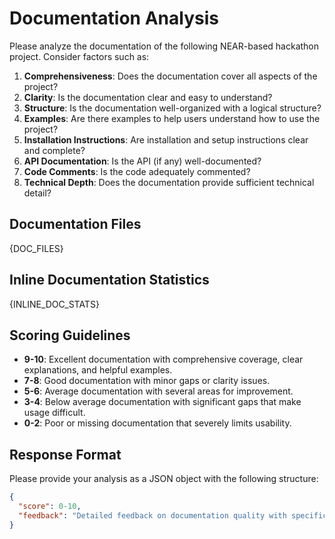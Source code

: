 # Documentation Analysis

Please analyze the documentation of the following NEAR-based hackathon project. Consider factors such as:

1. **Comprehensiveness**: Does the documentation cover all aspects of the project?
2. **Clarity**: Is the documentation clear and easy to understand?
3. **Structure**: Is the documentation well-organized with a logical structure?
4. **Examples**: Are there examples to help users understand how to use the project?
5. **Installation Instructions**: Are installation and setup instructions clear and complete?
6. **API Documentation**: Is the API (if any) well-documented?
7. **Code Comments**: Is the code adequately commented?
8. **Technical Depth**: Does the documentation provide sufficient technical detail?

## Documentation Files

{DOC_FILES}

## Inline Documentation Statistics

{INLINE_DOC_STATS}

## Scoring Guidelines

- **9-10**: Excellent documentation with comprehensive coverage, clear explanations, and helpful examples.
- **7-8**: Good documentation with minor gaps or clarity issues.
- **5-6**: Average documentation with several areas for improvement.
- **3-4**: Below average documentation with significant gaps that make usage difficult.
- **0-2**: Poor or missing documentation that severely limits usability.

## Response Format

Please provide your analysis as a JSON object with the following structure:

```json
{
  "score": 0-10,
  "feedback": "Detailed feedback on documentation quality with specific examples and suggestions..."
}
